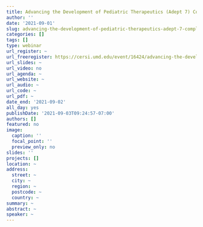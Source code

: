 ```yaml
---
title: Advancing the Development of Pediatric Therapeutics (Adept 7) Complex Innovative Trial Design
author: ''
date: '2021-09-01'
slug: advancing-the-development-of-pediatric-therapeutics-adept-7-complex-innovative-trial-design
categories: []
tags: []
type: webinar
url_register: ~
url_freeregister: https://cersi.umd.edu/event/16424/advancing-the-development-of-pediatric-therapeutics-adept-7
url_slides: ~
url_video: no
url_agenda: ~
url_website: ~
url_audio: ~
url_code: ~
url_pdf: ~
date_end: '2021-09-02'
all_day: yes
publishDate: '2021-09-03T09:24:57-07:00'
authors: []
featured: no
image:
  caption: ''
  focal_point: ''
  preview_only: no
slides: ''
projects: []
location: ~
address:
  street: ~
  city: ~
  region: ~
  postcode: ~
  country: ~
summary: ~
abstract: ~
speaker: ~
---
```

<!--more-->
